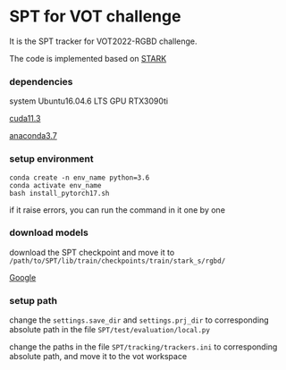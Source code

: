 # SPT for VOT challenge
It is the SPT tracker for VOT2022-RGBD challenge.

The code is implemented based on [STARK](https://github.com/researchmm/Stark)



### dependencies
system Ubuntu16.04.6 LTS
GPU RTX3090ti

[cuda11.3](https://developer.download.nvidia.com/compute/cuda/11.3.0/local_installers/cuda_11.3.0_465.19.01_linux.run)

[anaconda3.7](https://www.anaconda.com/distribution/#download-section)

### setup environment
```
conda create -n env_name python=3.6
conda activate env_name
bash install_pytorch17.sh
```
if it raise errors, you can run the command in it one by one    

### download models
download the SPT checkpoint and move it to `/path/to/SPT/lib/train/checkpoints/train/stark_s/rgbd/`

[Google](https://drive.google.com/file/d/1WYBVQ0m-eLJmHVEKFcX2kumu9ZxliHH7/view?usp=sharing)


### setup path

change the `settings.save_dir` and `settings.prj_dir` to corresponding absolute path in the file 
`SPT/test/evaluation/local.py`

change the paths in the file `SPT/tracking/trackers.ini` to corresponding absolute path, and move it to the vot workspace

